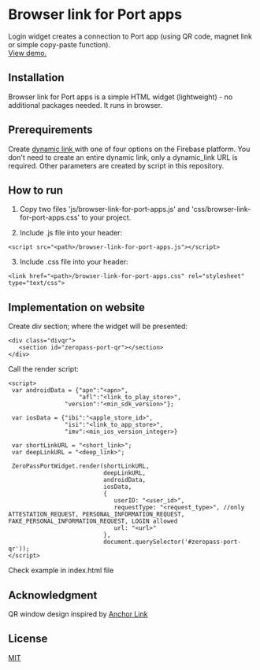 
# Browser link for Port apps

Login widget creates a connection to Port app (using QR code, magnet link or simple copy-paste function).  
[View demo.](https://htmlpreview.github.io/?https://github.com/ZeroPass/browser-link-for-port-apps/blob/main/index.html)

## Installation

Browser link for Port apps is a simple HTML widget (lightweight) - no additional packages needed. It runs in browser.

## Prerequirements

Create [dynamic link ](https://firebase.google.com/docs/dynamic-links/create-links) with one of four options on the Firebase platform. You don't need to create an entire dynamic link, only a dynamic_link URL is required. Other parameters are created by script in this repository.


## How to run

1. Copy two files 'js/browser-link-for-port-apps.js' and 'css/browser-link-for-port-apps.css' to your project.

1. Include .js file into your header:
```
<script src="<path>/browser-link-for-port-apps.js"></script>
```
3. Include .css file into your header:

```
<link href="<path>/browser-link-for-port-apps.css" rel="stylesheet" type="text/css"> 
```

## Implementation on website

Create div section; where the widget will be presented:
```
<div class="divqr">
   <section id="zeropass-port-qr"></section>
</div>
```

Call the render script:
```
<script>
 var androidData = {"apn":"<apn>",
                    "afl":"<link_to_play_store>",
                "version":"<min_sdk_version>"};

 var iosData = {"ibi":"<apple_store_id>",
                "isi":"<link_to_app_store>",
                "imv":<min_ios_version_integer>}

 var shortLinkURL = "<short_link>";
 var deepLinkURL = "<deep_link>";

 ZeroPassPortWidget.render(shortLinkURL,
                           deepLinkURL,
                           androidData,
                           iosData,
                           { 
                              userID: "<user_id>",
                              requestType: "<request_type>", //only ATTESTATION_REQUEST, PERSONAL_INFORMATION_REQUEST, FAKE_PERSONAL_INFORMATION_REQUEST, LOGIN allowed
                              url: "<url>"
                           },
                           document.querySelector('#zeropass-port-qr'));
</script>
```

Check example in index.html file

## Acknowledgment 
QR window design inspired by [Anchor Link](https://github.com/greymass/anchor-link)

## License
[MIT](https://choosealicense.com/licenses/mit/)
